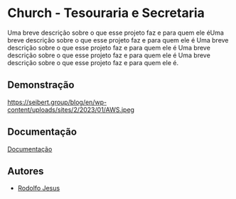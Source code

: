 
# Church - Tesouraria e Secretaria

Uma breve descrição sobre o que esse projeto faz e para quem ele éUma breve descrição sobre o que esse projeto faz e para quem ele é Uma breve descrição sobre o que esse projeto faz e para quem ele é Uma breve descrição sobre o que esse projeto faz e para quem ele é Uma breve descrição sobre o que esse projeto faz e para quem ele é.


## Demonstração

https://seibert.group/blog/en/wp-content/uploads/sites/2/2023/01/AWS.jpeg


## Documentação

[Documentação](https://link-da-documentação)


## Autores

- [Rodolfo Jesus](https://www.linkedin.com/in/rodolfojesus/)

